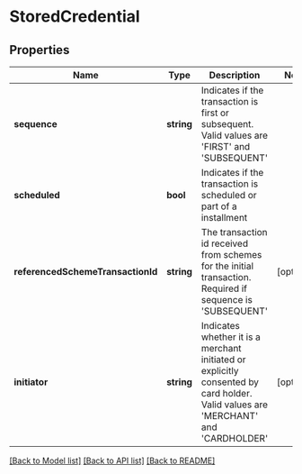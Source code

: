 # StoredCredential

## Properties
Name | Type | Description | Notes
------------ | ------------- | ------------- | -------------
**sequence** | **string** | Indicates if the transaction is first or subsequent. Valid values are &#39;FIRST&#39; and &#39;SUBSEQUENT&#39; | 
**scheduled** | **bool** | Indicates if the transaction is scheduled or part of a installment | 
**referencedSchemeTransactionId** | **string** | The transaction id received from schemes for the initial transaction. Required if sequence is &#39;SUBSEQUENT&#39; | [optional] 
**initiator** | **string** | Indicates whether it is a merchant initiated or explicitly consented by card holder. Valid values are &#39;MERCHANT&#39; and &#39;CARDHOLDER&#39; | [optional] 

[[Back to Model list]](../README.md#documentation-for-models) [[Back to API list]](../README.md#documentation-for-api-endpoints) [[Back to README]](../README.md)


